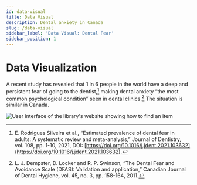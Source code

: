 ```yaml
---
id: data-visual
title: Data Visual
description: Dental anxiety in Canada
slug: /data-visual
sidebar_label: 'Data Visual: Dental Fear'
sidebar_position: 1
---
```


# Data Visualization

A recent study has revealed that 1 in 6 people in the world have a deep and persistent fear of going to the dentist,[^1] making dental anxiety “the most common psychological condition” seen in dental clinics.[^2] The situation is similar in Canada.

![User interface of the library's website showing how to find an item](@site/static/portfolio/data-visual/data-visual.gif)  

[^1]: E. Rodrigues Silveira et al., “Estimated prevalence of dental fear in adults: A systematic review and meta-analysis,” Journal of Dentistry, vol. 108, pp. 1-10, 2021, DOI: [https://doi.org/10.1016/j.jdent.2021.103632](https://doi.org/10.1016/j.jdent.2021.103632).
[^2]: L. J. Dempster, D. Locker and R. P. Swinson, “The Dental Fear and Avoidance Scale (DFAS): Validation and application,” Canadian Journal of Dental Hygiene, vol. 45, no. 3, pp. 158-164, 2011.